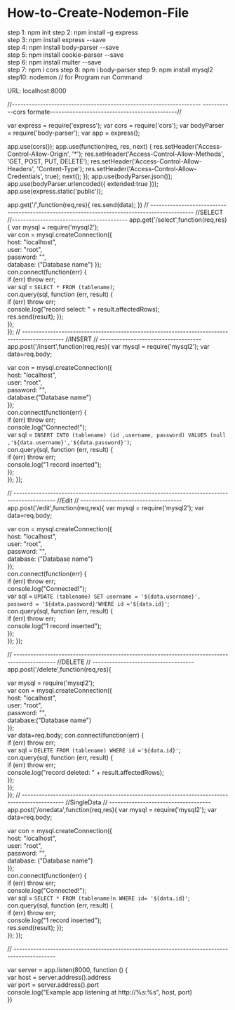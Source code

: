 # How-to-Create-Nodemon-File

step 1: npm init
step 2: npm install -g express  
step 3: npm install express --save   
step 4: npm install body-parser --save   
step 5: npm install cookie-parser --save   
step 6: npm install multer --save   
step 7: npm i cors
step 8: npm i body-parser
step 9: npm install mysql2
step10: nodemon // for Program run Command

URL: localhost:8000


//-------------------------------------------------------------------
-----------cors formate---------------------------------------------//

var express = require('express'); 
var cors = require('cors'); 
var bodyParser = require('body-parser');
var app = express(); 

app.use(cors());
app.use(function(req, res, next) {
  res.setHeader('Access-Control-Allow-Origin', '*');
  res.setHeader('Access-Control-Allow-Methods', 'GET, POST, PUT, DELETE');
  res.setHeader('Access-Control-Allow-Headers', 'Content-Type');
  res.setHeader('Access-Control-Allow-Credentials', true);
  next();
});
app.use(bodyParser.json());
app.use(bodyParser.urlencoded({
    extended:true
}));
app.use(express.static('public'));
  
app.get('/',function(req,res){ 
res.send(data);
})
// ---------------------------------------------------------------------------------------------
                                   //SELECT 
//-----------------------------------------
app.get('/select',function(req,res){
var mysql = require('mysql2');  
var con = mysql.createConnection({  
host: "localhost",  
user: "root",  
password: "",  
database: ("Database name")
});  
con.connect(function(err) {  
if (err) throw err;  
var sql = `SELECT * FROM (tablename)`;  
con.query(sql, function (err, result) {  
if (err) throw err;  
console.log("record select: " + result.affectedRows);  
res.send(result);
});  
});  
});
// ---------------------------------------------------------------------------------------------
                              //INSERT
// ------------------------------------
app.post('/insert',function(req,res){
var mysql = require('mysql2');
var data=req.body;

var con = mysql.createConnection({  
host: "localhost",  
user: "root",  
password: "",  
database:("Database name")  
});  
con.connect(function(err) {  
if (err) throw err;  
console.log("Connected!");  
var sql = `INSERT INTO (tablename) (id ,username, password) VALUES (null ,'${data.username}','${data.password}')`;  
con.query(sql, function (err, result) {  
if (err) throw err;  
console.log("1 record inserted");  
});   
});
});

// ---------------------------------------------------------------------------------------------
                              //Edit
// ------------------------------------
app.post('/edit',function(req,res){
var mysql = require('mysql2');
var data=req.body;

var con = mysql.createConnection({  
host: "localhost",  
user: "root",  
password: "",  
database: ("Database name")  
});  
con.connect(function(err) {  
if (err) throw err;  
console.log("Connected!");  
var sql = `UPDATE (tablename) SET username = '${data.username}', password = '${data.password}'WHERE id ='${data.id}'`;  
con.query(sql, function (err, result) {  
if (err) throw err;  
console.log("1 record inserted");  
});   
});
});

// ---------------------------------------------------------------------------------------------
                              //DELETE
// ------------------------------------
app.post('/delete',function(req,res){

var mysql = require('mysql2');  
var con = mysql.createConnection({  
host: "localhost",  
user: "root",  
password: "",  
database:("Database name")  
});  
  var data=req.body;
con.connect(function(err) {  
if (err) throw err;  
var sql = `DELETE FROM (tablename) WHERE id ='${data.id}'`;  
con.query(sql, function (err, result) {  
if (err) throw err;  
console.log("record deleted: " + result.affectedRows);  
});  
});  
});
// ---------------------------------------------------------------------------------------------
                //SingleData
// ------------------------------------
app.post('/onedata',function(req,res){
var mysql = require('mysql2');
var data=req.body;

var con = mysql.createConnection({  
host: "localhost",  
user: "root",  
password: "",  
database: ("Database name")  
});  
con.connect(function(err) {  
if (err) throw err;  
console.log("Connected!");  
var sql = `SELECT * FROM (tablename)n WHERE id= '${data.id}'`;  
con.query(sql, function (err, result) {  
if (err) throw err;  
console.log("1 record inserted");  
res.send(result);
});   
});
});

// ---------------------------------------------------------------------------------------------


var server = app.listen(8000, function () {  
var host = server.address().address  
  var port = server.address().port  
 console.log("Example app listening at http://%s:%s", host, port)  
})  

